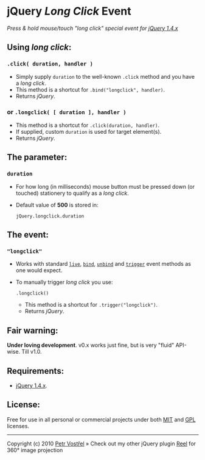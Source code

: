 jQuery *Long Click* Event
=======================
*Press & hold mouse/touch "long click" special event for [jQuery 1.4.x][jquery]*

Using *long click*:
----------------------

### `.click( duration, handler )`
* Simply supply `duration` to the well-known `.click` method and you have a *long click*.
* This method is a shortcut for `.bind("longclick", handler)`.
* Returns *jQuery*.

### or `.longclick( [ duration ], handler )`
* This method is a shortcut for `.click(duration, handler)`.
* If supplied, custom `duration` is used for target element(s).
* Returns *jQuery*.

The parameter:
----------

### `duration`
* For how long (in milliseconds) mouse button must be pressed down (or touched) stationery to qualify as a *long click*.
* Default value of **500** is stored in:

    `jQuery.longclick.duration`

The event:
----------
### `"longclick"`
* Works with standard [`live`][jquery-live], [`bind`][jquery-bind], [`unbind`][jquery-unbind] and [`trigger`][jquery-trigger] event methods as one would expect.
* To manually trigger *long click* you use:

    `.longclick()`
    * This method is a shortcut for `.trigger("longclick")`.
    * Returns *jQuery*.

Fair warning:
-------------
**Under loving development**. v0.x works just fine, but is very "fluid" API-wise.
Till v1.0.

Requirements:
-------------
* [jQuery 1.4.x][jquery].

License:
--------
Free for use in all personal or commercial projects under both [MIT][license-mit] and [GPL][license-gpl] licenses.

---
Copyright (c) 2010 [Petr Vostřel][pisi]
» Check out my other jQuery plugin [Reel][reel] for 360° image projection

[license-mit]: /pisi/Longclick/raw/master/MIT-LICENSE.txt
[license-gpl]: /pisi/Longclick/raw/master/GPL-LICENSE.txt
[jquery]: http://www.jquery.com/
[jquery-live]: http://api.jquery.com/live/
[jquery-bind]: http://api.jquery.com/bind/
[jquery-unbind]: http://api.jquery.com/unbind/
[jquery-trigger]: http://api.jquery.com/trigger/
[pisi]: http://petr.vostrel.cz/
[reel]: http://jquery.vostrel.cz/reel
